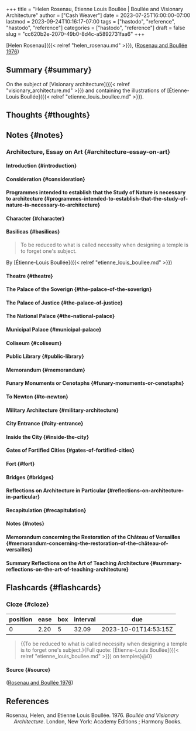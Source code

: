+++
title = "Helen Rosenau, Etienne Louis Boullée | Boullée and Visionary Architecture"
author = ["Cash Weaver"]
date = 2023-07-25T16:00:00-07:00
lastmod = 2023-09-24T10:16:17-07:00
tags = ["hastodo", "reference", "hastodo", "reference"]
categories = ["hastodo", "reference"]
draft = false
slug = "cc620b2e-2070-49b0-8d4c-a5892731faa6"
+++

[Helen Rosenau]({{< relref "helen_rosenau.md" >}}), (<a href="#citeproc_bib_item_1">Rosenau and Boullée 1976</a>)


## Summary {#summary}

On the subject of [Visionary architecture]({{< relref "visionary_architecture.md" >}}) and containing the illustrations of [Étienne-Louis Boullée]({{< relref "etienne_louis_boullee.md" >}}).


## Thoughts {#thoughts}


## Notes {#notes}


### Architecture, Essay on Art {#architecture-essay-on-art}


#### Introduction {#introduction}


#### Consideration {#consideration}


#### Programmes intended to establish that the Study of Nature is necessary to architecture {#programmes-intended-to-establish-that-the-study-of-nature-is-necessary-to-architecture}


#### Character {#character}


#### Basilicas {#basilicas}

> To be reduced to what is called necessity when designing a temple is to forget one's subject.

By [Étienne-Louis Boullée]({{< relref "etienne_louis_boullee.md" >}})


#### Theatre {#theatre}


#### The Palace of the Soverign {#the-palace-of-the-soverign}


#### The Palace of Justice {#the-palace-of-justice}


#### The National Palace {#the-national-palace}


#### Municipal Palace {#municipal-palace}


#### Coliseum {#coliseum}


#### Public Library {#public-library}


#### Memorandum {#memorandum}


#### Funary Monuments or Cenotaphs {#funary-monuments-or-cenotaphs}


#### To Newton {#to-newton}


#### Military Architecture {#military-architecture}


#### City Entrance {#city-entrance}


#### Inside the City {#inside-the-city}


#### Gates of Fortified Cities {#gates-of-fortified-cities}


#### Fort {#fort}


#### Bridges {#bridges}


#### Reflections on Architecture in Particular {#reflections-on-architecture-in-particular}


#### Recapitulation {#recapitulation}


#### Notes {#notes}


#### Memorandum concerning the Restoration of the Château of Versailles {#memorandum-concerning-the-restoration-of-the-château-of-versailles}


#### Summary Reflections on the Art of Teaching Architecture {#summary-reflections-on-the-art-of-teaching-architecture}


## Flashcards {#flashcards}


### Cloze {#cloze}

| position | ease | box | interval | due                  |
|----------|------|-----|----------|----------------------|
| 0        | 2.20 | 5   | 32.09    | 2023-10-01T14:53:15Z |

> {{To be reduced to what is called necessity when designing a temple is to forget one's subject.}{Full quote: [Étienne-Louis Boullée]({{< relref "etienne_louis_boullee.md" >}}) on temples}@0}


#### Source {#source}

(<a href="#citeproc_bib_item_1">Rosenau and Boullée 1976</a>)

## References

<style>.csl-entry{text-indent: -1.5em; margin-left: 1.5em;}</style><div class="csl-bib-body">
  <div class="csl-entry"><a id="citeproc_bib_item_1"></a>Rosenau, Helen, and Etienne Louis Boullée. 1976. <i>Boullée and Visionary Architecture</i>. London, New York: Academy Editions ; Harmony Books.</div>
</div>
